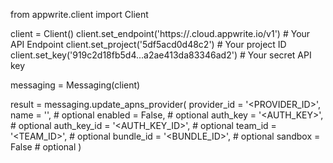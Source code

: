 from appwrite.client import Client

client = Client()
client.set_endpoint('https://<REGION>.cloud.appwrite.io/v1') # Your API Endpoint
client.set_project('5df5acd0d48c2') # Your project ID
client.set_key('919c2d18fb5d4...a2ae413da83346ad2') # Your secret API key

messaging = Messaging(client)

result = messaging.update_apns_provider(
    provider_id = '<PROVIDER_ID>',
    name = '<NAME>', # optional
    enabled = False, # optional
    auth_key = '<AUTH_KEY>', # optional
    auth_key_id = '<AUTH_KEY_ID>', # optional
    team_id = '<TEAM_ID>', # optional
    bundle_id = '<BUNDLE_ID>', # optional
    sandbox = False # optional
)
